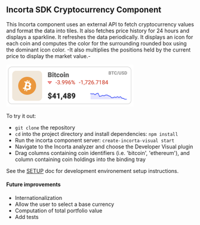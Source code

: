 ## Incorta SDK Cryptocurrency Component

This Incorta component uses an external API to fetch cryptocurrency values and format
the data into tiles. It also fetches price history for 24 hours and displays a sparkline. It refreshes the data periodically. It displays an icon for each coin and computes the color for the surrounding rounded box using the dominant icon color. -It also multiplies the positions held by the current price to display the market value.-

<img width="341" alt="Sample of rendered crypto tile" src="assets/tile_sample.png">

To try it out:

- `git clone` the repository
- `cd` into the project directory and install dependencies: `npm install`
- Run the incorta component server: `create-incorta-visual start`
- Navigate to the Incorta analyzer and choose the Developer Visual plugin
- Drag columns containing coin identifiers (i.e. 'bitcoin', 'ethereum'), and column containing coin holdings into the binding tray

See the [SETUP](./SETUP.md) doc for development environement setup instructions.

#### Future improvements

- Internationalization
- Allow the user to select a base currency
- Computation of total portfolio value
- Add tests
